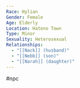 ```yaml
---
Race: Hylian
Gender: Female
Age: Elderly
Location: Hateno Town
Type: Minor
Sexuality: Heterosexual
Relationships:
  - "[[Nack]] (husband)"
  - "[[Nebb]] (son)"
  - "[[Narah]] (daughter)"
---
```

#npc 

